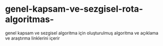 # genel-kapsam-ve-sezgisel-rota-algoritmas-
genel kapsam ve sezgisel algoritma için oluşturulmuş algoritma ve açıklama ve araştırma linklerini içerir
